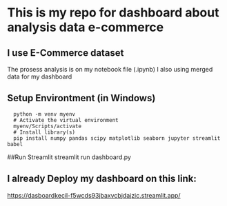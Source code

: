 # This is my repo for dashboard about analysis data e-commerce
## I use E-Commerce dataset
  The prosess analysis is on my notebook file (.ipynb)
  I also using merged data for my dashboard

## Setup Environtment (in Windows)
```
  python -m venv myenv
  # Activate the virtual environment
  myenv/Scripts/activate
  # Install library(s)
  pip install numpy pandas scipy matplotlib seaborn jupyter streamlit babel
```
  ##Run Streamlit
    streamlit run dashboard.py

## I already Deploy my dashboard on this link:
https://dasboardkecil-f5wcds93jbaxvcbjdajzic.streamlit.app/

